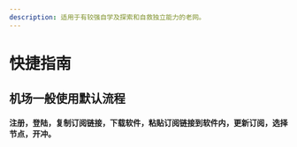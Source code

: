 ```yaml
---
description: 适用于有较强自学及探索和自救独立能力的老网。
---
```


# 快捷指南

## 机场一般使用默认流程

#### 注册，登陆，复制订阅链接，下载软件，粘贴订阅链接到软件内，更新订阅，选择节点，开冲。



